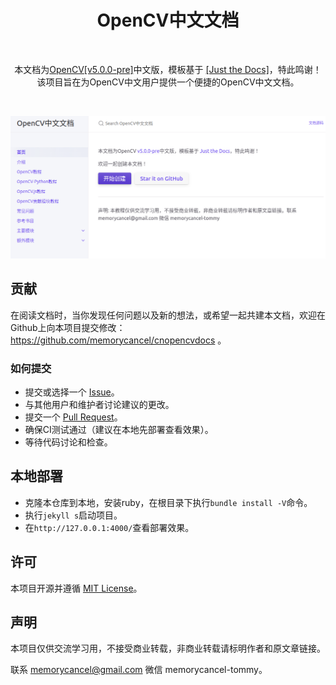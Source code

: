 <p align="center">
    <h1 align="center">OpenCV中文文档</h1>
    <br>
    <p align="center">本文档为<a href="https://docs.opencv.org/5.x/index.html">OpenCV[v5.0.0-pre]</a>中文版，模板基于 <a href="https://just-the-docs.github.io/just-the-docs/">[Just the Docs]</a>，特此鸣谢！该项目旨在为OpenCV中文用户提供一个便捷的OpenCV中文文档。</p>
    <br>
</p>

![homepage](./imgs/homepage.png)

## 贡献

在阅读文档时，当你发现任何问题以及新的想法，或希望一起共建本文档，欢迎在Github上向本项目提交修改：https://github.com/memorycancel/cnopencvdocs 。 
### 如何提交

- 提交或选择一个 [Issue](https://github.com/memorycancel/cnopencvdocs/issues)。
- 与其他用户和维护者讨论建议的更改。
- 提交一个 [Pull Request](https://github.com/memorycancel/cnopencvdocs/pulls)。
- 确保CI测试通过（建议在本地先部署查看效果）。
- 等待代码讨论和检查。

## 本地部署

- 克隆本仓库到本地，安装ruby，在根目录下执行`bundle install -V`命令。
- 执行`jekyll s`启动项目。
- 在`http://127.0.0.1:4000/`查看部署效果。

## 许可

本项目开源并遵循 [MIT License](http://opensource.org/licenses/MIT)。

## 声明

本项目仅供交流学习用，不接受商业转载，非商业转载请标明作者和原文章链接。

联系 memorycancel@gmail.com 微信 memorycancel-tommy。
